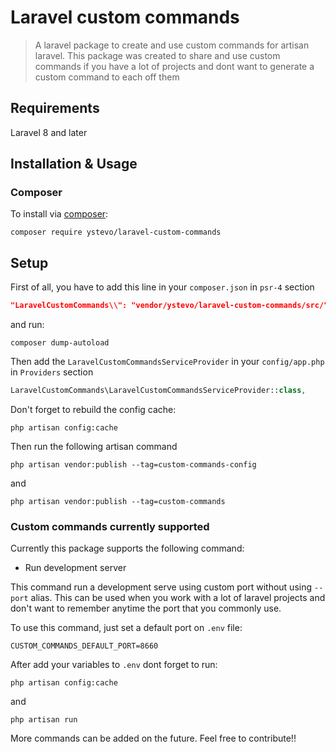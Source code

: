 # Laravel custom commands

> A laravel package to create and use custom commands for artisan laravel. This package was created to share and use custom commands if you have a lot of projects and dont want 
to generate a custom command to each off them

## Requirements

Laravel 8 and later

## Installation & Usage

### Composer

To install via [composer](http://getcomposer.org/):

```
composer require ystevo/laravel-custom-commands
```

## Setup

First of all, you have to add this line in your `composer.json` in `psr-4` section

```json
"LaravelCustomCommands\\": "vendor/ystevo/laravel-custom-commands/src/"
```

and run:

```
composer dump-autoload
```

Then add the `LaravelCustomCommandsServiceProvider` in your `config/app.php` in `Providers` section

```php
LaravelCustomCommands\LaravelCustomCommandsServiceProvider::class,
```

Don't forget to rebuild the config cache:

```
php artisan config:cache
```

Then run the following artisan command

```
php artisan vendor:publish --tag=custom-commands-config
```

and

```
php artisan vendor:publish --tag=custom-commands
```

### Custom commands currently supported

Currently this package supports the following command:

- Run development server

This command run a development serve using custom port without using `--port` alias. This can be used when you work with a lot of laravel projects and don't want to remember anytime the port 
that you commonly use.

To use this command, just set a default port on `.env` file:

```
CUSTOM_COMMANDS_DEFAULT_PORT=8660
```

After add your variables to `.env` dont forget to run:

```
php artisan config:cache
```

and

```
php artisan run
```

More commands can be added on the future. Feel free to contribute!!


